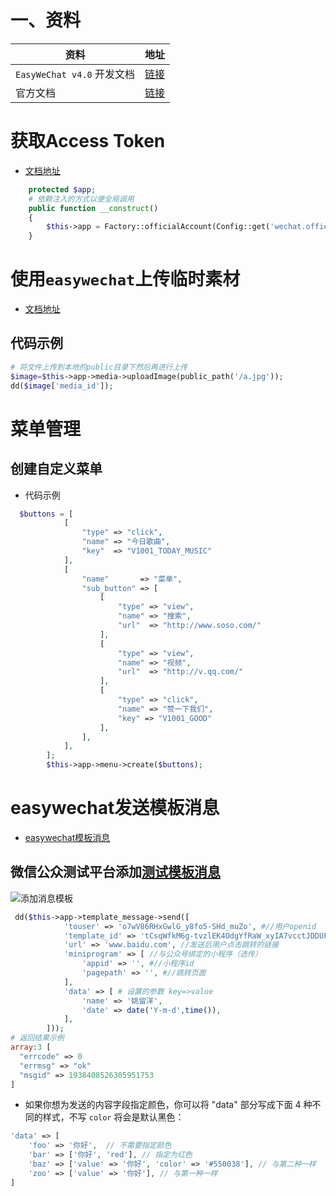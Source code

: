 # 一、资料

| 资料                       | 地址                                                         |
| -------------------------- | ------------------------------------------------------------ |
| `EasyWeChat v4.0` 开发文档 | [链接](https://www.bookstack.cn/read/EasyWeChat-v4.0/basic-services-media.md) |
| 官方文档                   | [链接](https://easywechat.com/docs)                          |



# 获取Access Token

- [文档地址](https://www.bookstack.cn/read/EasyWeChat-v4.0/customize-access_token.md)

```php
    protected $app;
    # 依赖注入的方式以便全局调用
    public function __construct()
    {
        $this->app = Factory::officialAccount(Config::get('wechat.official_account.default'));
    }
```



# 使用`easywechat`上传临时素材

- [文档地址](https://easywechat.com/docs/5.x/basic-services/media)

 ## 代码示例

```php
# 将文件上传到本地的public目录下然后再进行上传 
$image=$this->app->media->uploadImage(public_path('/a.jpg'));
dd($image['media_id']);
```



# 菜单管理

## 创建自定义菜单

- 代码示例

```php
  $buttons = [
            [
                "type" => "click",
                "name" => "今日歌曲",
                "key"  => "V1001_TODAY_MUSIC"
            ],
            [
                "name"       => "菜单",
                "sub_button" => [
                    [
                        "type" => "view",
                        "name" => "搜索",
                        "url"  => "http://www.soso.com/"
                    ],
                    [
                        "type" => "view",
                        "name" => "视频",
                        "url"  => "http://v.qq.com/"
                    ],
                    [
                        "type" => "click",
                        "name" => "赞一下我们",
                        "key" => "V1001_GOOD"
                    ],
                ],
            ],
        ];
        $this->app->menu->create($buttons);
```

# easywechat发送模板消息

- [easywechat模板消息](https://easywechat.com/docs/5.x/official-account/template_message#heading-h2-5)

## 微信公众测试平台添加[测试模板消息](https://mp.weixin.qq.com/debug/cgi-bin/sandboxinfo?action=showinfo&t=sandbox/index)

![添加消息模板](https://yaoliuyang-blog-images.oss-cn-beijing.aliyuncs.com/blogImages/hqZK4wPxOJ9YzBC.png)

```php
 dd($this->app->template_message->send([
            'touser' => 'o7wV86RHxGwlG_y8fo5-SHd_muZo', #//用户openid
            'template_id' => 'tCsqWfkM6g-tvzlEK4OdgYfRaW_xyIA7vcctJDDUFKw',#//发送的模板id
            'url' => 'www.baidu.com', //发送后用户点击跳转的链接
            'miniprogram' => [ //与公众号绑定的小程序（选传）
                'appid' => '', #//小程序id
                'pagepath' => '', #//跳转页面
            ],
            'data' => [ # 设置的参数 key=>value
                'name' => '姚留洋',   
                'date' => date('Y-m-d',time()),
            ],
        ]));
# 返回结果示例
array:3 [
  "errcode" => 0
  "errmsg" => "ok"
  "msgid" => 1938408526305951753
]
```

- 如果你想为发送的内容字段指定颜色，你可以将 "data" 部分写成下面 4 种不同的样式，不写 `color` 将会是默认黑色：

```php
'data' => [
    'foo' => '你好',  // 不需要指定颜色
    'bar' => ['你好', 'red'], // 指定为红色
    'baz' => ['value' => '你好', 'color' => '#550038'], // 与第二种一样
    'zoo' => ['value' => '你好'], // 与第一种一样
]
```

